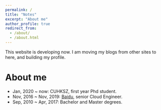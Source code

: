 ```yaml
---
permalink: /
title: "Notes"
excerpt: "About me"
author_profile: true
redirect_from: 
  - /about/
  - /about.html
---
```


This website is developing now. I am moving my blogs from other sites to here, and building my profile.

About me
======

* Jan, 2020 ~ now: CUHKSZ, first year Phd student.
* Nov, 2016 ~ Nov, 2019: [Baidu](https://www.baidu.com/), senior Cloud Engineer.
* Sep, 2010 ~ Apr, 2017: Bachelor and Master degrees.

